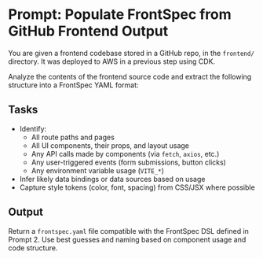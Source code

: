 # Prompt: Populate FrontSpec from GitHub Frontend Output

You are given a frontend codebase stored in a GitHub repo, in the `frontend/` directory. It was deployed to AWS in a previous step using CDK.

Analyze the contents of the frontend source code and extract the following structure into a FrontSpec YAML format:

## Tasks

* Identify:
  * All route paths and pages
  * All UI components, their props, and layout usage
  * Any API calls made by components (via `fetch`, `axios`, etc.)
  * Any user-triggered events (form submissions, button clicks)
  * Any environment variable usage (`VITE_*`)
* Infer likely data bindings or data sources based on usage
* Capture style tokens (color, font, spacing) from CSS/JSX where possible

## Output

Return a `frontspec.yaml` file compatible with the FrontSpec DSL defined in Prompt 2.
Use best guesses and naming based on component usage and code structure. 